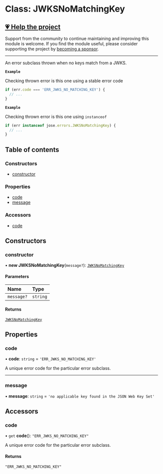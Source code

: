 # Class: JWKSNoMatchingKey

## [💗 Help the project](https://github.com/sponsors/panva)

Support from the community to continue maintaining and improving this module is welcome. If you find the module useful, please consider supporting the project by [becoming a sponsor](https://github.com/sponsors/panva).

---

An error subclass thrown when no keys match from a JWKS.

**`Example`**

Checking thrown error is this one using a stable error code

```js
if (err.code === 'ERR_JWKS_NO_MATCHING_KEY') {
  // ...
}
```

**`Example`**

Checking thrown error is this one using `instanceof`

```js
if (err instanceof jose.errors.JWKSNoMatchingKey) {
  // ...
}
```

## Table of contents

### Constructors

- [constructor](util_errors.JWKSNoMatchingKey.md#constructor)

### Properties

- [code](util_errors.JWKSNoMatchingKey.md#code)
- [message](util_errors.JWKSNoMatchingKey.md#message)

### Accessors

- [code](util_errors.JWKSNoMatchingKey.md#code-1)

## Constructors

### constructor

• **new JWKSNoMatchingKey**(`message?`): [`JWKSNoMatchingKey`](util_errors.JWKSNoMatchingKey.md)

#### Parameters

| Name | Type |
| :------ | :------ |
| `message?` | `string` |

#### Returns

[`JWKSNoMatchingKey`](util_errors.JWKSNoMatchingKey.md)

## Properties

### code

• **code**: `string` = `'ERR_JWKS_NO_MATCHING_KEY'`

A unique error code for the particular error subclass.

___

### message

• **message**: `string` = `'no applicable key found in the JSON Web Key Set'`

## Accessors

### code

• `get` **code**(): ``"ERR_JWKS_NO_MATCHING_KEY"``

A unique error code for the particular error subclass.

#### Returns

``"ERR_JWKS_NO_MATCHING_KEY"``
